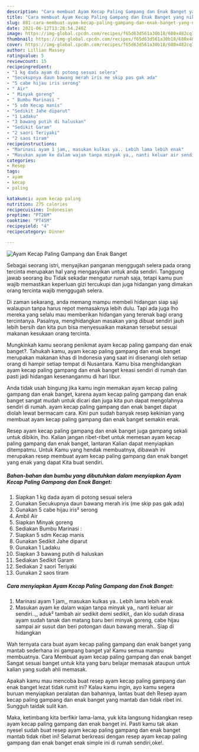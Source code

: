 ```yaml
---
description: "Cara membuat Ayam Kecap Paling Gampang dan Enak Banget yang nikmat Untuk Jualan"
title: "Cara membuat Ayam Kecap Paling Gampang dan Enak Banget yang nikmat Untuk Jualan"
slug: 881-cara-membuat-ayam-kecap-paling-gampang-dan-enak-banget-yang-nikmat-untuk-jualan
date: 2021-06-12T13:28:54.240Z
image: https://img-global.cpcdn.com/recipes/f65d63d561a30b18/680x482cq70/ayam-kecap-paling-gampang-dan-enak-banget-foto-resep-utama.jpg
thumbnail: https://img-global.cpcdn.com/recipes/f65d63d561a30b18/680x482cq70/ayam-kecap-paling-gampang-dan-enak-banget-foto-resep-utama.jpg
cover: https://img-global.cpcdn.com/recipes/f65d63d561a30b18/680x482cq70/ayam-kecap-paling-gampang-dan-enak-banget-foto-resep-utama.jpg
author: Lillian Massey
ratingvalue: 5
reviewcount: 15
recipeingredient:
- "1 kg dada ayam di potong sesuai selera"
- "Secukupnya daun bawang merah iris me skip pas gak ada"
- "5 cabe hijau iris serong"
- " Air"
- " Minyak goreng"
- " Bumbu Marinasi "
- "5 sdm Kecap manis"
- "Sedikit Jahe diparut"
- "1 Ladaku"
- "3 bawang putih di haluskan"
- "Sedikit Garam"
- "2 saori Teriyaki"
- "2 saos tiram"
recipeinstructions:
- "Marinasi ayam 1 jam,, masukan kulkas ya.. Lebih lama lebih enak"
- "Masukan ayam ke dalam wajan tanpa minyak ya,, nanti keluar air sendiri..,, aduk² tambah air sedikit demi sedikit,, dan klo sudah dirasa ayam sudah tanak dan matang baru beri minyak goreng, cabe hijau sampai air susut dan beri potongan daun bawang merah.. Siap di hidangkan"
categories:
- Resep
tags:
- ayam
- kecap
- paling

katakunci: ayam kecap paling 
nutrition: 275 calories
recipecuisine: Indonesian
preptime: "PT26M"
cooktime: "PT45M"
recipeyield: "4"
recipecategory: Dinner

---
```



![Ayam Kecap Paling Gampang dan Enak Banget](https://img-global.cpcdn.com/recipes/f65d63d561a30b18/680x482cq70/ayam-kecap-paling-gampang-dan-enak-banget-foto-resep-utama.jpg)

Sebagai seorang istri, menyajikan panganan menggugah selera pada orang tercinta merupakan hal yang mengasyikan untuk anda sendiri. Tanggung jawab seorang ibu Tidak sekadar mengatur rumah saja, tetapi kamu pun wajib memastikan keperluan gizi tercukupi dan juga hidangan yang dimakan orang tercinta wajib menggugah selera.

Di zaman  sekarang, anda memang mampu membeli hidangan siap saji walaupun tanpa harus repot memasaknya lebih dulu. Tapi ada juga lho mereka yang selalu mau memberikan hidangan yang terenak bagi orang tercintanya. Pasalnya, menghidangkan masakan yang dibuat sendiri jauh lebih bersih dan kita pun bisa menyesuaikan makanan tersebut sesuai makanan kesukaan orang tercinta. 



Mungkinkah kamu seorang penikmat ayam kecap paling gampang dan enak banget?. Tahukah kamu, ayam kecap paling gampang dan enak banget merupakan makanan khas di Indonesia yang saat ini disenangi oleh setiap orang di hampir setiap tempat di Nusantara. Kamu bisa menghidangkan ayam kecap paling gampang dan enak banget kreasi sendiri di rumah dan pasti jadi hidangan kesenanganmu di hari libur.

Anda tidak usah bingung jika kamu ingin memakan ayam kecap paling gampang dan enak banget, karena ayam kecap paling gampang dan enak banget sangat mudah untuk dicari dan juga kita pun dapat mengolahnya sendiri di rumah. ayam kecap paling gampang dan enak banget dapat diolah lewat bermacam cara. Kini pun sudah banyak resep kekinian yang membuat ayam kecap paling gampang dan enak banget semakin enak.

Resep ayam kecap paling gampang dan enak banget juga gampang sekali untuk dibikin, lho. Kalian jangan ribet-ribet untuk memesan ayam kecap paling gampang dan enak banget, lantaran Kalian dapat menyiapkan ditempatmu. Untuk Kamu yang hendak membuatnya, dibawah ini merupakan resep membuat ayam kecap paling gampang dan enak banget yang enak yang dapat Kita buat sendiri.

<!--inarticleads1-->

##### Bahan-bahan dan bumbu yang dibutuhkan dalam menyiapkan Ayam Kecap Paling Gampang dan Enak Banget:

1. Siapkan 1 kg dada ayam di potong sesuai selera
1. Gunakan Secukupnya daun bawang merah iris (me skip pas gak ada)
1. Gunakan 5 cabe hijau iris² serong
1. Ambil  Air
1. Siapkan  Minyak goreng
1. Sediakan  Bumbu Marinasi :
1. Siapkan 5 sdm Kecap manis
1. Gunakan Sedikit Jahe diparut
1. Gunakan 1 Ladaku
1. Siapkan 3 bawang putih di haluskan
1. Sediakan Sedikit Garam
1. Sediakan 2 saori Teriyaki
1. Gunakan 2 saos tiram




<!--inarticleads2-->

##### Cara menyiapkan Ayam Kecap Paling Gampang dan Enak Banget:

1. Marinasi ayam 1 jam,, masukan kulkas ya.. Lebih lama lebih enak
1. Masukan ayam ke dalam wajan tanpa minyak ya,, nanti keluar air sendiri..,, aduk² tambah air sedikit demi sedikit,, dan klo sudah dirasa ayam sudah tanak dan matang baru beri minyak goreng, cabe hijau sampai air susut dan beri potongan daun bawang merah.. Siap di hidangkan




Wah ternyata cara buat ayam kecap paling gampang dan enak banget yang mantab sederhana ini gampang banget ya! Kamu semua mampu membuatnya. Cara Membuat ayam kecap paling gampang dan enak banget Sangat sesuai banget untuk kita yang baru belajar memasak ataupun untuk kalian yang sudah ahli memasak.

Apakah kamu mau mencoba buat resep ayam kecap paling gampang dan enak banget lezat tidak rumit ini? Kalau kamu ingin, ayo kamu segera buruan menyiapkan peralatan dan bahannya, lantas buat deh Resep ayam kecap paling gampang dan enak banget yang mantab dan tidak ribet ini. Sungguh taidak sulit kan. 

Maka, ketimbang kita berfikir lama-lama, yuk kita langsung hidangkan resep ayam kecap paling gampang dan enak banget ini. Pasti kamu tak akan nyesel sudah buat resep ayam kecap paling gampang dan enak banget mantab tidak ribet ini! Selamat berkreasi dengan resep ayam kecap paling gampang dan enak banget enak simple ini di rumah sendiri,oke!.

